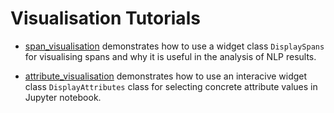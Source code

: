 # Visualisation Tutorials

* [span\_visualisation](span_visualisation.ipynb) demonstrates how to use a widget class `DisplaySpans` for visualising spans and why it is useful in the analysis of NLP results.

* [attribute\_visualisation](attribute_visualisation.ipynb) demonstrates how to use an interacive widget class `DisplayAttributes` class for selecting concrete attribute values in Jupyter notebook.
